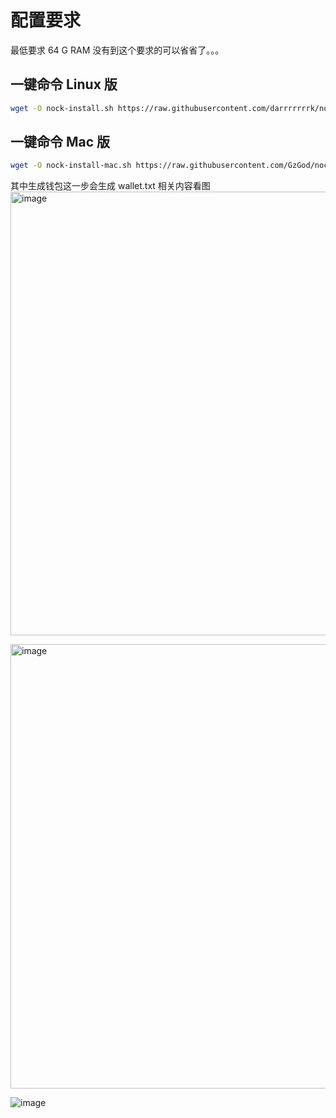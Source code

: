 # 配置要求
最低要求 64 G RAM 没有到这个要求的可以省省了。。。

## 一键命令 Linux 版
   ```bash
wget -O nock-install.sh https://raw.githubusercontent.com/darrrrrrrk/nock/refs/heads/main/nock-install.sh && sed -i 's/\r$//' nock-install.sh && chmod +x nock-install.sh && ./nock-install.sh
   ```
## 一键命令 Mac 版
   ```bash
wget -O nock-install-mac.sh https://raw.githubusercontent.com/GzGod/nock/refs/heads/main/nock-install-mac.sh && sed -i 's/\r$//' nock-install-mac.sh && chmod +x nock-install-mac.sh && ./nock-install-mac.sh
   ```
其中生成钱包这一步会生成 wallet.txt 相关内容看图
<img width="710" alt="image" src="https://github.com/user-attachments/assets/fc231505-cbff-48a5-9371-a6cd28032610" />

<img width="711" alt="image" src="https://github.com/user-attachments/assets/f0801c38-6c91-443f-953d-5ea2d6892f99" />

![image](https://github.com/user-attachments/assets/ad4c8b07-841b-412a-94b8-62556aa07cb0)

